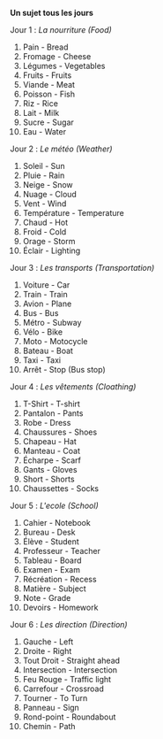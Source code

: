 **Un sujet tous les jours**

Jour 1 : *La nourriture (Food)*
1. Pain - Bread
2. Fromage - Cheese
3. Légumes - Vegetables
4. Fruits - Fruits
5. Viande - Meat
6. Poisson - Fish
7. Riz - Rice
8. Lait - Milk
9. Sucre - Sugar
10. Eau - Water

Jour 2 : *Le météo (Weather)*
1. Soleil - Sun
2. Pluie - Rain
3. Neige - Snow
4. Nuage - Cloud
5.  Vent - Wind
6. Température - Temperature
7. Chaud - Hot
8. Froid - Cold 
9. Orage - Storm
10. Éclair - Lighting

Jour 3 : *Les transports (Transportation)*
1. Voiture - Car
2. Train - Train
3. Avion - Plane
4. Bus - Bus
5. Métro - Subway
6. Vélo - Bike
7. Moto - Motocycle 
8. Bateau - Boat
9. Taxi - Taxi
10. Arrêt - Stop (Bus stop)

Jour 4 :  *Les vêtements (Cloathing)*
1. T-Shirt - T-shirt
2. Pantalon - Pants
3. Robe - Dress
4. Chaussures - Shoes
5. Chapeau - Hat
6. Manteau - Coat
7. Écharpe - Scarf
8. Gants - Gloves
9. Short - Shorts
10. Chaussettes - Socks

Jour 5 : *L'ecole (School)*
1. Cahier - Notebook
2. Bureau - Desk
3. Élève - Student
4. Professeur - Teacher
5. Tableau - Board
6. Examen - Exam
7. Récréation - Recess
8. Matière - Subject
9. Note - Grade
10. Devoirs - Homework

Jour 6 : *Les direction (Direction)*
1. Gauche - Left
2. Droite - Right
3. Tout Droit - Straight ahead
4. Intersection - Intersection
5. Feu Rouge - Traffic light
6. Carrefour - Crossroad
7. Tourner - To Turn
8. Panneau - Sign
9. Rond-point - Roundabout
10. Chemin - Path
